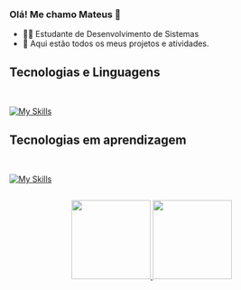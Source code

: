 ### Olá! Me chamo Mateus 👋

* 👨‍💻 Estudante de Desenvolvimento de Sistemas
* 📂 Aqui estão todos os meus projetos e atividades.

## Tecnologias e Linguagens

<div style="display: inline_block"><br/>

[![My Skills](https://skillicons.dev/icons?i=java,mysql,html,css,git,github&theme=dark)](https://skillicons.dev)

## Tecnologias em aprendizagem

<div style="display: inline_block"><br/>
  
[![My Skills](https://skillicons.dev/icons?i=javascript,mongodb,bootstrap&theme=dark)](https://skillicons.dev)
  
##  
 
<div align="center">
  <a href="https://github.com/Mat-P1">
    <img height="140em" src="https://github-readme-stats.vercel.app/api?username=Mat-P1&show_icons=true&theme=tokyonight"/>
    <img height="140em" src="https://github-readme-stats.vercel.app/api/top-langs/?username=Mat-P1&layout=compact&theme=tokyonight"/>
  </a>
</div>  
